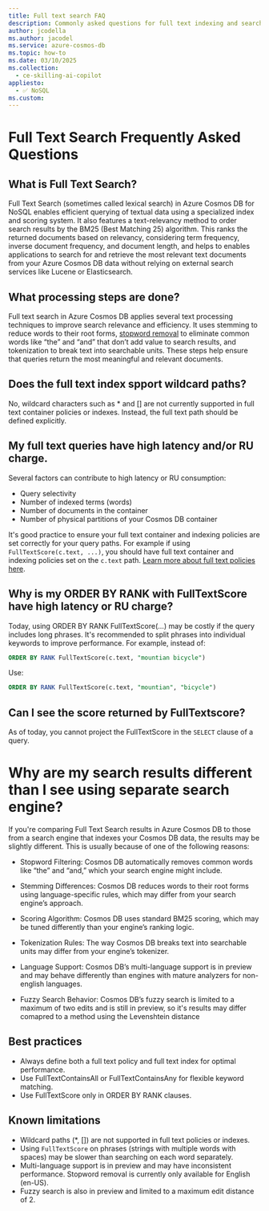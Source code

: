 ```yaml
---
title: Full text search FAQ
description: Commonly asked questions for full text indexing and search
author: jcodella
ms.author: jacodel
ms.service: azure-cosmos-db
ms.topic: how-to
ms.date: 03/10/2025
ms.collection:
  - ce-skilling-ai-copilot
appliesto:
  - ✅ NoSQL
ms.custom:
---
```



# Full Text Search Frequently Asked Questions

## What is Full Text Search?
Full Text Search (sometimes called lexical search) in Azure Cosmos DB for NoSQL enables efficient querying of textual data using a specialized index and scoring system. It also features a text-relevancy method to order search results by the BM25 (Best Matching 25) algorithm. This ranks the returned documents based on relevancy, considering term frequency, inverse document frequency, and document length, and helps to enables applications to search for and retrieve the most relevant text documents from your Azure Cosmos DB data without relying on external search services like Lucene or Elasticsearch.

## What processing steps are done?
Full text search in Azure Cosmos DB applies several text processing techniques to improve search relevance and efficiency. It uses stemming to reduce words to their root forms, [stopword removal](./stopwords.md) to eliminate common words like “the” and “and” that don’t add value to search results, and tokenization to break text into searchable units. These steps help ensure that queries return the most meaningful and relevant documents.

## Does the full text index spport  wildcard paths?
No, wildcard characters such as * and [] are not currently supported in full text container policies or indexes. Instead, the full text path should be defined explicitly.

## My full text queries have high latency and/or RU charge. 
Several factors can contribute to high latency or RU consumption:

- Query selectivity
- Number of indexed terms (words)
- Number of documents in the container
- Number of physical partitions of your Cosmos DB container

It's good practice to ensure your full text container and indexing policies are set correctly for your query paths. For example if using `FullTextScore(c.text, ...)`, you should have full text container and indexing policies set on the `c.text` path. [Learn more about full text policies here](./full-text-search.md#full-text-policy).

## Why is my ORDER BY RANK with FullTextScore have high latency or RU charge?
Today, using ORDER BY RANK FullTextScore(...) may be costly if the query includes long phrases. It's recommended to split phrases into individual keywords to improve performance. For example, instead of:
```SQL
ORDER BY RANK FullTextScore(c.text, "mountian bicycle")
```

Use:
```SQL
ORDER BY RANK FullTextScore(c.text, "mountian", "bicycle")
```

## Can I see the score returned by FullTextscore?
As of today, you cannot project the FullTextScore in the `SELECT` clause of a query.

# Why are my search results different than I see using separate search engine?
If you're comparing Full Text Search results in Azure Cosmos DB to those from a search engine that indexes your Cosmos DB data, the results may be slightly different. This is usually because of one of the following reasons:

- Stopword Filtering: Cosmos DB automatically removes common words like “the” and “and,” which your search engine might include.

- Stemming Differences: Cosmos DB reduces words to their root forms using language-specific rules, which may differ from your search engine’s approach.

- Scoring Algorithm: Cosmos DB uses standard BM25 scoring, which may be tuned differently than your engine’s ranking logic.

- Tokenization Rules: The way Cosmos DB breaks text into searchable units may differ from your engine’s tokenizer.

- Language Support: Cosmos DB’s multi-language support is in preview and may behave differently than engines with mature  analyzers for non-english languages.

- Fuzzy Search Behavior: Cosmos DB’s fuzzy search is limited to a maximum of two edits and is still in preview, so it's results may differ comapred to a method using the Levenshtein distance

## Best practices
- Always define both a full text policy and full text index for optimal performance.
- Use FullTextContainsAll or FullTextContainsAny for flexible keyword matching.
- Use FullTextScore only in ORDER BY RANK clauses.

## Known limitations
- Wildcard paths (*, []) are not supported in full text policies or indexes.
- Using `FullTextScore` on phrases (strings with multiple words with spaces) may be slower than searching on each word separately.
- Multi-language support is in preview and may have inconsistent performance. Stopword removal is currently only available for English (en-US).
- Fuzzy search is also in preview and limited to a maximum edit distance of 2.